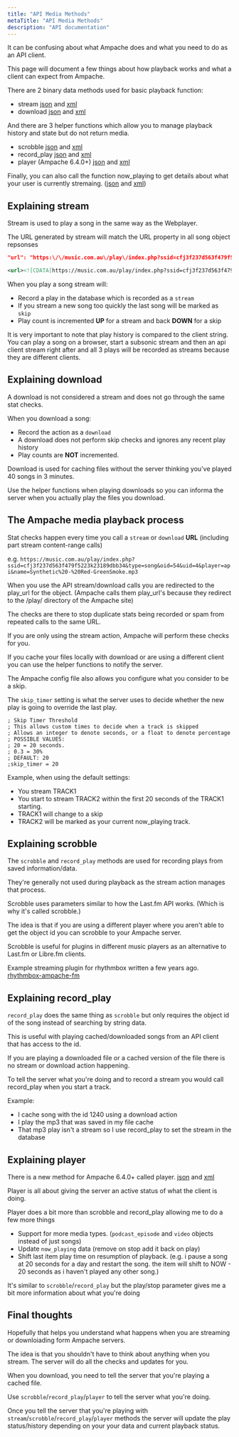 ```yaml
---
title: "API Media Methods"
metaTitle: "API Media Methods"
description: "API documentation"
---
```


It can be confusing about what Ampache does and what you need to do as an API client.

This page will document a few things about how playback works and what a client can expect from Ampache.

There are 2 binary data methods used for basic playback function:

* stream [json](https://ampache.org/api/api-json-methods#stream) and [xml](https://ampache.org/api/api-xml-methods#stream)
* download [json](https://ampache.org/api/api-json-methods#download) and [xml](https://ampache.org/api/api-xml-methods#download)

And there are 3 helper functions which allow you to manage playback history and state but do not return media.

* scrobble [json](https://ampache.org/api/api-json-methods#scrobble) and [xml](https://ampache.org/api/api-xml-methods#scrobble)
* record_play [json](https://ampache.org/api/api-json-methods#record_play) and [xml](https://ampache.org/api/api-xml-methods#record_play)
* player (Ampache 6.4.0+) [json](https://ampache.org/api/api-json-methods#player) and [xml](https://ampache.org/api/api-xml-methods#player)

Finally, you can also call the function now_playing to get details about what your user is currently stremaing. ([json](https://ampache.org/api/api-json-methods#now_playing) and [xml](https://ampache.org/api/api-xml-methods#now_playing))

## Explaining stream

Stream is used to play a song in the same way as the Webplayer.

The URL generated by stream will match the URL property in all song object repsonses

```JSON
"url": "https:\/\/music.com.au\/play\/index.php?ssid=cfj3f237d563f479f5223k23189dbb34&type=song&oid=115&uid=4&transcode_to=mp3&player=api&name=Chi.Otic%20-%20Are%20we%20going%20Crazy.mp3",
```

```XML
<url><![CDATA[https://music.com.au/play/index.php?ssid=cfj3f237d563f479f5223k23189dbb34&type=song&oid=54&uid=4&player=api&name=Synthetic%20-%20Red-GreenSmoke.mp3]]></url>
```

When you play a song stream will:

* Record a play in the database which is recorded as a `stream`
* If you stream a new song too quickly the last song will be marked as `skip`
* Play count is incremented **UP** for a stream and back **DOWN** for a skip

It is very important to note that play history is compared to the client string. You can play a song on a browser, start a subsonic stream and then an api client stream right after and all 3 plays will be recorded as streams because they are different clients.

## Explaining download

A download is not considered a stream and does not go through the same stat checks.

When you download a song:

* Record the action as a `download`
* A download does not perform skip checks and ignores any recent play history
* Play counts are **NOT** incremented.

Download is used for caching files without the server thinking you've played 40 songs in 3 minutes.

Use the helper functions when playing downloads so you can informa the server when you actually play the files you download.

## The Ampache media playback process

Stat checks happen every time you call a `stream` or `download` **URL** (including part stream content-range calls)

e.g. `https://music.com.au/play/index.php?ssid=cfj3f237d563f479f5223k23189dbb34&type=song&oid=54&uid=4&player=api&name=Synthetic%20-%20Red-GreenSmoke.mp3`

When you use the API stream/download calls you are redirected to the play_url for the object. (Ampache calls them play_url's because they redirect to the /play/ directory of the Ampache site)

The checks are there to stop duplicate stats being recorded or spam from repeated calls to the same URL.

If you are only using the stream action, Ampache will perform these checks for you.

If you cache your files locally with download or are using a different client you can use the helper functions to notify the server.

The Ampache config file also allows you configure what you consider to be a skip.

The `skip_timer` setting is what the server uses to decide whether the new play is going to override the last play.

```TXT
; Skip Timer Threshold
; This allows custom times to decide when a track is skipped
; Allows an integer to denote seconds, or a float to denote percentage
; POSSIBLE VALUES:
; 20 = 20 seconds.
; 0.3 = 30%
; DEFAULT: 20
;skip_timer = 20
```

Example, when using the default settings:

* You stream TRACK1
* You start to stream TRACK2 within the first 20 seconds of the TRACK1 starting.
* TRACK1 will change to a skip
* TRACK2 will be marked as your current now_playing track.

## Explaining scrobble

The `scrobble` and `record_play` methods are used for recording plays from saved information/data.

They're generally not used during playback as the stream action manages that process.

Scrobble uses parameters similar to how the Last.fm API works. (Which is why it's called scrobble.)

The idea is that if you are using a different player where you aren't able to get the object id you can scrobble to your Ampache server.

Scrobble is useful for plugins in different music players as an alternative to Last.fm or Libre.fm clients.

Example streaming plugin for rhythmbox written a few years ago. [rhythmbox-ampache-fm](https://github.com/lachlan-00/rhythmbox-ampache-fm)

## Explaining record_play

`record_play` does the same thing as `scrobble` but only requires the object id of the song instead of searching by string data.

This is useful with playing cached/downloaded songs from an API client that has access to the id.

If you are playing a downloaded file or a cached version of the file there is no stream or download action happening.

To tell the server what you're doing and to record a stream you would call record_play when you start a track.

Example:

* I cache song with the id 1240 using a download action
* I play the mp3 that was saved in my file cache
* That mp3 play isn't a stream so I use record_play to set the stream in the database

## Explaining player

There is a new method for Ampache 6.4.0+ called player. [json](https://ampache.org/api/api-json-methods#player) and [xml](https://ampache.org/api/api-xml-methods#player)

Player is all about giving the server an active status of what the client is doing.

Player does a bit more than scrobble and record_play allowing me to do a few more things

* Support for more media types. (`podcast_episode` and `video` objects instead of just songs)
* Update `now_playing` data (remove on stop add it back on play)
* Shift last item play time on resumption of playback. (e.g. i pause a song at 20 seconds for a day and restart the song. the item will shift to NOW - 20 seconds as i haven't played any other song.)

It's similar to `scrobble`/`record_play` but the play/stop parameter gives me a bit more information about what you're doing

## Final thoughts

Hopefully that helps you understand what happens when you are streaming or downloiading form Ampache servers.

The idea is that you shouldn't have to think about anything when you stream. The server will do all the checks and updates for you.

When you download, you need to tell the server that you're playing a cached file.

Use `scrobble`/`record_play`/`player` to tell the server what you're doing.

Once you tell the server that you're playing with `stream`/`scrobble`/`record_play`/`player` methods the server will update the play status/history depending on your your data and current playback status.
